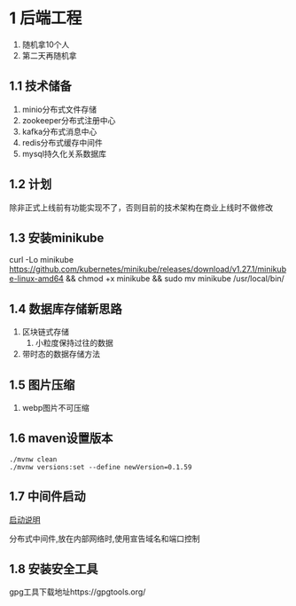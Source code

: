 # 1 后端工程

1. 随机拿10个人
2. 第二天再随机拿

## 1.1 技术储备

1. minio分布式文件存储
2. zookeeper分布式注册中心
3. kafka分布式消息中心
4. redis分布式缓存中间件
5. mysql持久化关系数据库

## 1.2 计划

除非正式上线前有功能实现不了，否则目前的技术架构在商业上线时不做修改

## 1.3 安装minikube

curl -Lo minikube https://github.com/kubernetes/minikube/releases/download/v1.27.1/minikube-linux-amd64 && chmod +x
minikube && sudo mv minikube /usr/local/bin/

## 1.4 数据库存储新思路

1. 区块链式存储
    1. 小粒度保持过往的数据
2. 带时态的数据存储方法

## 1.5 图片压缩

1. webp图片不可压缩

## 1.6 maven设置版本

```shell
./mvnw clean
./mvnw versions:set --define newVersion=0.1.59
```

## 1.7 中间件启动

[启动说明](./middle/README.md)

分布式中间件,放在内部网络时,使用宣告域名和端口控制

## 1.8 安装安全工具

gpg工具下载地址https://gpgtools.org/